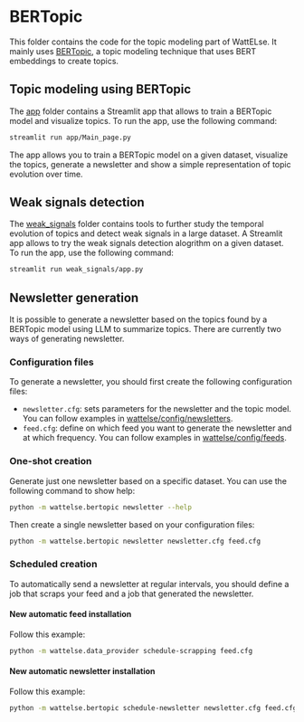 # BERTopic

This folder contains the code for the topic modeling part of WattELse. It mainly uses [BERTopic](https://github.com/MaartenGr/BERTopic), a topic modeling technique that uses BERT embeddings to create topics.

## Topic modeling using BERTopic

The [app](app) folder contains a Streamlit app that allows to train a BERTopic model and visualize topics. To run the app, use the following command:

```bash
streamlit run app/Main_page.py
```

The app allows you to train a BERTopic model on a given dataset, visualize the topics, generate a newsletter and show a simple representation of topic evolution over time.

## Weak signals detection

The [weak_signals](weak_signals) folder contains tools to further study the temporal evolution of topics and detect weak signals in a large dataset. A Streamlit app allows to try the weak signals detection alogrithm on a given dataset. To run the app, use the following command:

```bash
streamlit run weak_signals/app.py
```

## Newsletter generation

It is possible to generate a newsletter based on the topics found by a BERTopic model using LLM to summarize topics. There are currently two ways of generating newsletter.

### Configuration files

To generate a newsletter, you should first create the following configuration files:

- `newsletter.cfg`: sets parameters for the newsletter and the topic model. You can follow examples in [wattelse/config/newsletters](../config/newsletters).
- `feed.cfg`: define on which feed you want to generate the newsletter and at which frequency. You can follow examples in [wattelse/config/feeds](../config/feeds).

### One-shot creation

Generate just one newsletter based on a specific dataset. You can use the following command to show help:

```bash
python -m wattelse.bertopic newsletter --help
```

Then create a single newsletter based on your configuration files:
```bash
python -m wattelse.bertopic newsletter newsletter.cfg feed.cfg
```

### Scheduled creation

To automatically send a newsletter at regular intervals, you should define a job that scraps your feed and a job that generated the newsletter.

#### New automatic feed installation

Follow this example:

```bash
python -m wattelse.data_provider schedule-scrapping feed.cfg
```

#### New automatic newsletter installation

Follow this example:

```bash
python -m wattelse.bertopic schedule-newsletter newsletter.cfg feed.cfg
```